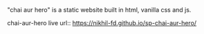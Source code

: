 "chai aur hero" is a static website built in html, vanilla css and js.

chai-aur-hero live url:: https://nikhil-fd.github.io/sp-chai-aur-hero/
